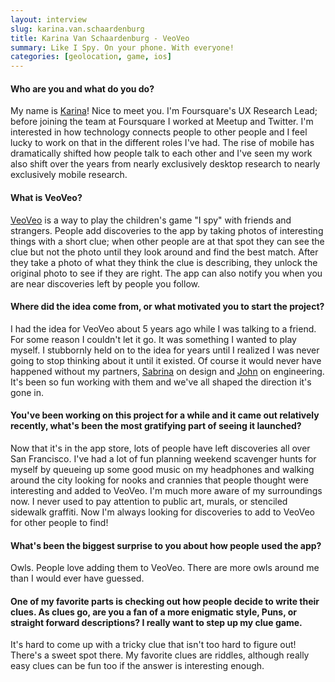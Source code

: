 ```yaml
---
layout: interview
slug: karina.van.schaardenburg
title: Karina Van Schaardenburg - VeoVeo
summary: Like I Spy. On your phone. With everyone!
categories: [geolocation, game, ios]
---
```



#### Who are you and what do you do?

My name is [Karina](https://twitter.com/kvanscha)! Nice to meet you. I'm Foursquare's UX Research Lead; before joining the team at Foursquare I worked at Meetup and Twitter. I'm interested in how technology connects people to other people and I feel lucky to work on that in the different roles I've had. The rise of mobile has dramatically shifted how people talk to each other and I've seen my work also shift over the years from nearly exclusively desktop research to nearly exclusively mobile research.

#### What is VeoVeo?

[VeoVeo](https://itunes.apple.com/us/app/veoveo/id803367372?mt=8) is a way to play the children's game "I spy" with friends and strangers. People add discoveries to the app by taking photos of interesting things with a short clue; when other people are at that spot they can see the clue but not the photo until they look around and find the best match. After they take a photo of what they think the clue is describing, they unlock the original photo to see if they are right. The app can also notify you when you are near discoveries left by people you follow.

#### Where did the idea come from, or what motivated you to start the project?

I had the idea for VeoVeo about 5 years ago while I was talking to a friend. For some reason I couldn't let it go. It was something I wanted to play myself. I stubbornly held on to the idea for years until I realized I was never going to stop thinking about it until it existed. Of course it would never have happened without my partners, [Sabrina](https://twitter.com/sabrina) on design and [John](https://twitter.com/bogardon) on engineering. It's been so fun working with them and we've all shaped the direction it's gone in.

#### You've been working on this project for a while and it came out relatively recently, what's been the most gratifying part of seeing it launched?

Now that it's in the app store, lots of people have left discoveries all over San Francisco. I've had a lot of fun planning weekend scavenger hunts for myself by queueing up some good music on my headphones and walking around the city looking for nooks and crannies that people thought were interesting and added to VeoVeo. I'm much more aware of my surroundings now. I never used to pay attention to public art, murals, or stenciled sidewalk graffiti. Now I'm always looking for discoveries to add to VeoVeo for other people to find!

#### What's been the biggest surprise to you about how people used the app?

Owls. People love adding them to VeoVeo. There are more owls around me than I would ever have guessed.

#### One of my favorite parts is checking out how people decide to write their clues. As clues go, are you a fan of a more enigmatic style, Puns, or straight forward descriptions? I really want to step up my clue game.

It's hard to come up with a tricky clue that isn't too hard to figure out! There's a sweet spot there. My favorite clues are riddles, although really easy clues can be fun too if the answer is interesting enough.  
